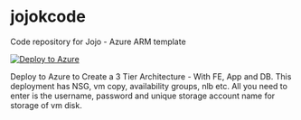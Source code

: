 # jojokcode
Code repository for Jojo - Azure ARM template 


[![Deploy to Azure](http://azuredeploy.net/deploybutton.png)](https://azuredeploy.net/)

Deploy to Azure to Create a 3 Tier Architecture - With FE, App and DB. This deployment has NSG, vm copy, availability groups, nlb etc. All you need to enter is the username, password and unique storage account name for storage of vm disk.

